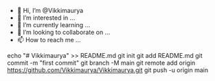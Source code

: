 - 👋 Hi, I’m @Vikkimaurya
- 👀 I’m interested in ...
- 🌱 I’m currently learning ...
- 💞️ I’m looking to collaborate on ...
- 📫 How to reach me ...

<!---
Vikkimaurya/Vikkimaurya is a ✨ special ✨ repository because its `README.md` (this file) appears on your GitHub profile.
You can click the Preview link to take a look at your changes.
--->
echo "# Vikkimaurya" >> README.md
git init
git add README.md
git commit -m "first commit"
git branch -M main
git remote add origin https://github.com/Vikkimaurya/Vikkimaurya.git
git push -u origin main
